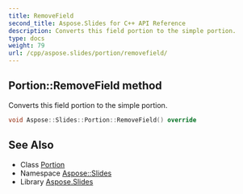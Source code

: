 ```yaml
---
title: RemoveField
second_title: Aspose.Slides for C++ API Reference
description: Converts this field portion to the simple portion.
type: docs
weight: 79
url: /cpp/aspose.slides/portion/removefield/
---
```

## Portion::RemoveField method


Converts this field portion to the simple portion.

```cpp
void Aspose::Slides::Portion::RemoveField() override
```

## See Also

* Class [Portion](../)
* Namespace [Aspose::Slides](../../)
* Library [Aspose.Slides](../../../)
